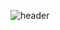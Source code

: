 ![header](https://capsule-render.vercel.app/api?type=rect&color=auto&customColorList=6&height=150&section=footer)
